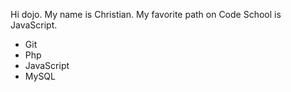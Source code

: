 Hi dojo. My name is Christian. My favorite path on Code School is JavaScript.
* Git
* Php
* JavaScript
* MySQL
